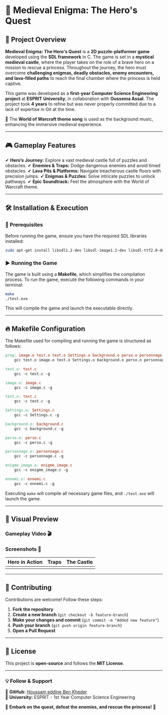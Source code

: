 # 🏰 Medieval Enigma: The Hero's Quest

## 📌 Project Overview

**Medieval Enigma: The Hero's Quest** is a **2D puzzle-platformer game** developed using the **SDL framework** in C. The game is set in a **mystical medieval castle**, where the player takes on the role of a brave hero on a mission to rescue a princess. Throughout the journey, the hero must overcome **challenging enigmas, deadly obstacles, enemy encounters, and lava-filled paths** to reach the final chamber where the princess is held captive.

This game was developed as a **first-year Computer Science Engineering project** at **ESPRIT University**, in collaboration with **Oussema Assal**. The project took **4 years** to refine but was never properly committed due to a lack of expertise in Git at the time.

🎵 The **World of Warcraft theme song** is used as the background music, enhancing the immersive medieval experience.

---

## 🎮 Gameplay Features

✔ **Hero’s Journey:** Explore a vast medieval castle full of puzzles and obstacles.
✔ **Enemies & Traps:** Dodge dangerous enemies and avoid timed obstacles.
✔ **Lava Pits & Platforms:** Navigate treacherous castle floors with precision jumps.
✔ **Enigmas & Puzzles:** Solve intricate puzzles to unlock pathways.
✔ **Epic Soundtrack:** Feel the atmosphere with the World of Warcraft theme.

---

## 🛠 Installation & Execution

### **📌 Prerequisites**

Before running the game, ensure you have the required SDL libraries installed:

```sh
sudo apt-get install libsdl1.2-dev libsdl-image1.2-dev libsdl-ttf2.0-dev libsdl-mixer1.2-dev
```

### **▶ Running the Game**

The game is built using a **Makefile**, which simplifies the compilation process. To run the game, execute the following commands in your terminal:

```sh
make
./test.exe
```

This will compile the game and launch the executable directly.

---

## 🔥 Makefile Configuration

The Makefile used for compiling and running the game is structured as follows:

```makefile
prog: image.o test.o text.o Settings.o background.o perso.o personnage.o enigme_image.o ennemi.o
	gcc test.o image.o text.o Settings.o background.o perso.o personnage.o enigme_image.o ennemi.o -o test.exe -lSDL -lSDL_image -lSDL_ttf -lSDL_mixer

test.o: test.c
	gcc -c test.c -g

image.o: image.c
	gcc -c image.c -g

text.o: text.c
	gcc -c text.c -g

Settings.o: Settings.c
	gcc -c Settings.c -g

background.o: background.c
	gcc -c background.c -g

perso.o: perso.c
	gcc -c perso.c -g

personnage.o: personnage.c
	gcc -c personnage.c -g

enigme_image.o: enigme_image.c
	gcc -c enigme_image.c -g

ennemi.o: ennemi.c
	gcc -c ennemi.c -g
```

Executing `make` will compile all necessary game files, and `./test.exe` will launch the game.

---

## 🎥 Visual Preview

### **Gameplay Video** 🎬



### **Screenshots** 📸

| Hero in Action |      Traps      | The Castle |
| -------------- | --------------- | ---------- |
|                |                 |            |

---

## 🤝 Contributing

Contributions are welcome! Follow these steps:

1. **Fork the repository**
2. **Create a new branch** (`git checkout -b feature-branch`)
3. **Make your changes and commit** (`git commit -m "Added new feature"`)
4. **Push your branch** (`git push origin feature-branch`)
5. **Open a Pull Request**

---

## 📜 License

This project is **open-source** and follows the **MIT License**.

---

### 💡 **Follow & Support**

🔹 **GitHub:** [Houssam eddine Ben Kheder](https://github.com/kira0987)\
🔹 **University:** ESPRIT - 1st Year Computer Science Engineering

🚀 **Embark on the quest, defeat the enemies, and rescue the princess!** 🏰



